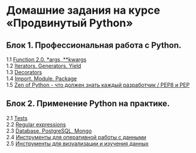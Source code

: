 # Домашние задания на курсе «Продвинутый Python»

## Блок 1. Профессиональная работа с Python.
1.1 [Function 2.0. *args, \**kwargs](1.1.Function2.0.args.kwargs/)  
1.2 [Iterators. Generators. Yield](1.2.Iterators.Generators.Yield/)  
1.3 [Decorators](1.3.Decorators)  
1.4 [Import. Module. Package](1.4.Import.Module.Package)  
1.5 [Zen of Python - что должен знать каждый разработчик / PEP8 и PEP](1.5.Pep8)  

## Блок 2. Применение Python на практике.
2.1 [Tests](2.1.Tests)  
2.2 [Regular expressions](2.2.Regexp)  
2.3 [Database. PostgreSQL. Mongo](2.3.DB.PostgreSQL.Mongo)  
2.4 [Инструменты для оперативной работы с данными](2.4.Data_analysis1)  
2.5 [Инструменты для визуализации и изучения данных](2.5Data_analysis2)  